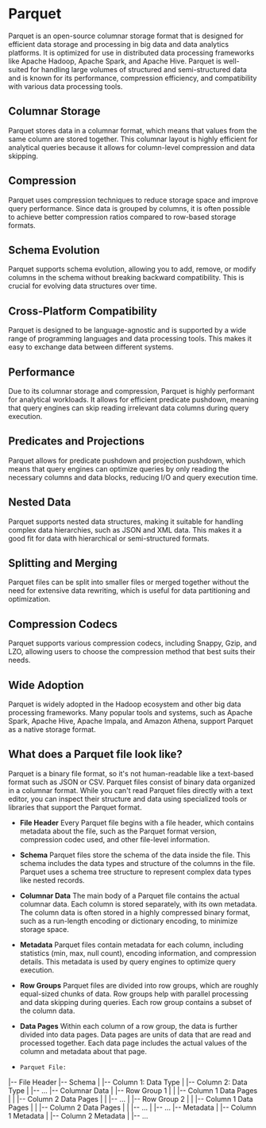 # Parquet
Parquet is an open-source columnar storage format that is designed for efficient data storage and processing in big data and data analytics platforms. It is optimized for use in distributed data processing frameworks like Apache Hadoop, Apache Spark, and Apache Hive. Parquet is well-suited for handling large volumes of structured and semi-structured data and is known for its performance, compression efficiency, and compatibility with various data processing tools.

## Columnar Storage
Parquet stores data in a columnar format, which means that values from the same column are stored together. This columnar layout is highly efficient for analytical queries because it allows for column-level compression and data skipping.
## Compression
Parquet uses compression techniques to reduce storage space and improve query performance. Since data is grouped by columns, it is often possible to achieve better compression ratios compared to row-based storage formats.
## Schema Evolution
Parquet supports schema evolution, allowing you to add, remove, or modify columns in the schema without breaking backward compatibility. This is crucial for evolving data structures over time.
## Cross-Platform Compatibility
Parquet is designed to be language-agnostic and is supported by a wide range of programming languages and data processing tools. This makes it easy to exchange data between different systems.
## Performance
Due to its columnar storage and compression, Parquet is highly performant for analytical workloads. It allows for efficient predicate pushdown, meaning that query engines can skip reading irrelevant data columns during query execution.
## Predicates and Projections
Parquet allows for predicate pushdown and projection pushdown, which means that query engines can optimize queries by only reading the necessary columns and data blocks, reducing I/O and query execution time.
## Nested Data
Parquet supports nested data structures, making it suitable for handling complex data hierarchies, such as JSON and XML data. This makes it a good fit for data with hierarchical or semi-structured formats.
## Splitting and Merging
Parquet files can be split into smaller files or merged together without the need for extensive data rewriting, which is useful for data partitioning and optimization.
## Compression Codecs
Parquet supports various compression codecs, including Snappy, Gzip, and LZO, allowing users to choose the compression method that best suits their needs.
## Wide Adoption
Parquet is widely adopted in the Hadoop ecosystem and other big data processing frameworks. Many popular tools and systems, such as Apache Spark, Apache Hive, Apache Impala, and Amazon Athena, support Parquet as a native storage format.


## What does a Parquet file look like?
Parquet is a binary file format, so it's not human-readable like a text-based format such as JSON or CSV. Parquet files consist of binary data organized in a columnar format. While you can't read Parquet files directly with a text editor, you can inspect their structure and data using specialized tools or libraries that support the Parquet format.

- **File Header** Every Parquet file begins with a file header, which contains metadata about the file, such as the Parquet format version, compression codec used, and other file-level information.
- **Schema** Parquet files store the schema of the data inside the file. This schema includes the data types and structure of the columns in the file. Parquet uses a schema tree structure to represent complex data types like nested records.
- **Columnar Data** The main body of a Parquet file contains the actual columnar data. Each column is stored separately, with its own metadata. The column data is often stored in a highly compressed binary format, such as a run-length encoding or dictionary encoding, to minimize storage space.
- **Metadata** Parquet files contain metadata for each column, including statistics (min, max, null count), encoding information, and compression details. This metadata is used by query engines to optimize query execution.
- **Row Groups** Parquet files are divided into row groups, which are roughly equal-sized chunks of data. Row groups help with parallel processing and data skipping during queries. Each row group contains a subset of the column data.
- **Data Pages** Within each column of a row group, the data is further divided into data pages. Data pages are units of data that are read and processed together. Each data page includes the actual values of the column and metadata about that page.

- ```
  Parquet File:
|-- File Header
|-- Schema
|   |-- Column 1: Data Type
|   |-- Column 2: Data Type
|   |-- ...
|-- Columnar Data
|   |-- Row Group 1
|   |   |-- Column 1 Data Pages
|   |   |-- Column 2 Data Pages
|   |   |-- ...
|   |-- Row Group 2
|   |   |-- Column 1 Data Pages
|   |   |-- Column 2 Data Pages
|   |   |-- ...
|   |-- ...
|-- Metadata
|   |-- Column 1 Metadata
|   |-- Column 2 Metadata
|   |-- ...
```
